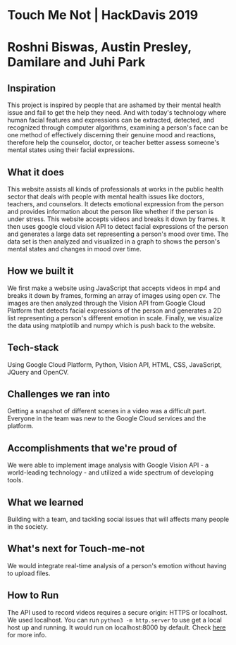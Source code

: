# Touch Me Not | HackDavis 2019
# Roshni Biswas, Austin Presley, Damilare and Juhi Park 

## Inspiration

This project is inspired by people that are ashamed by their mental health issue and fail to get the help they need. And with today's technology where human facial features and expressions can be extracted, detected, and recognized through computer algorithms, examining a person's face can be one method of effectively discerning their genuine mood and reactions, therefore help the counselor, doctor, or teacher better assess someone's mental states using their facial expressions.

## What it does

This website assists all kinds of professionals at works in the public health sector that deals with people with mental health issues like doctors, teachers, and counselors. It detects emotional expression from the person and provides information about the person like whether if the person is under stress. This website accepts videos and breaks it down by frames. It then uses google cloud vision API to detect facial expressions of the person and generates a large data set representing a person's mood over time. The data set is then analyzed and visualized in a graph to shows the person's mental states and changes in mood over time.

## How we built it

We first make a website using JavaScript that accepts videos in mp4 and breaks it down by frames, forming an array of images using open cv. The images are then analyzed through the Vision API from Google Cloud Platform that detects facial expressions of the person and generates a 2D list representing a person's different emotion in scale. Finally, we visualize the data using matplotlib and numpy which is push back to the website.

## Tech-stack

Using Google Cloud Platform, Python, Vision API, HTML, CSS, JavaScript, JQuery and OpenCV.

## Challenges we ran into

Getting a snapshot of different scenes in a video was a difficult part. Everyone in the team was new to the Google Cloud services and the platform.

## Accomplishments that we're proud of

We were able to implement image analysis with Google Vision API - a world-leading technology - and utilized a wide spectrum of developing tools.

## What we learned

Building with a team, and tackling social issues that will affects many people in the society.

## What's next for Touch-me-not

We would integrate real-time analysis of a person's emotion without having to upload files.

## How to Run

The API used to record videos requires a secure origin: HTTPS or localhost. We used localhost. You can run `python3 -m http.server` to use get a local host up and running. It would run on localhost:8000 by default. Check [here](https://developer.mozilla.org/en-US/docs/Learn/Common_questions/set_up_a_local_testing_server) for more info.
